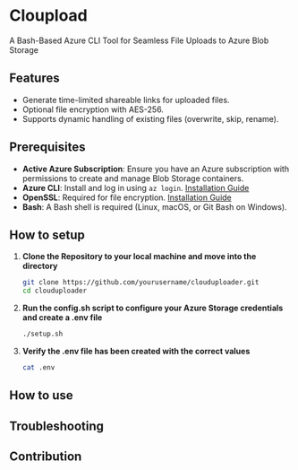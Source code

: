 # Cloupload
A Bash-Based Azure CLI Tool for Seamless File Uploads to Azure Blob Storage

## Features
- Generate time-limited shareable links for uploaded files.
- Optional file encryption with AES-256.
- Supports dynamic handling of existing files (overwrite, skip, rename).

## Prerequisites
- **Active Azure Subscription**: Ensure you have an Azure subscription with permissions to create and manage Blob Storage containers.
- **Azure CLI**: Install and log in using `az login`. [Installation Guide](https://learn.microsoft.com/en-us/cli/azure/install-azure-cli)
- **OpenSSL**: Required for file encryption. [Installation Guide](https://openssl-library.org/source/index.html)
- **Bash**: A Bash shell is required (Linux, macOS, or Git Bash on Windows).


## How to setup
1. **Clone the Repository to your local machine and move into the directory**
   ```bash
   git clone https://github.com/yourusername/clouduploader.git
   cd clouduploader
   ```
2. **Run the config.sh script to configure your Azure Storage credentials and create a .env file**
   ```bash
   ./setup.sh
   ```
3. **Verify the .env file has been created with the correct values**
   ```bash
   cat .env
   ```


## How to use
## Troubleshooting
## Contribution
